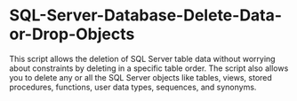 # SQL-Server-Database-Delete-Data-or-Drop-Objects
This script allows the deletion of SQL Server table data without worrying about constraints by deleting in a specific table order. The script also allows you to delete any or all the SQL Server objects like tables, views, stored procedures, functions, user data types, sequences, and synonyms.
